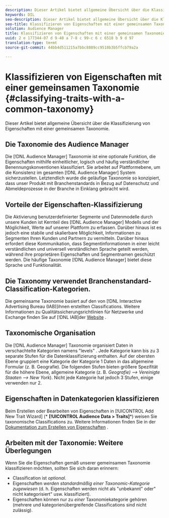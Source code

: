 ```yaml
---
description: Dieser Artikel bietet allgemeine Übersicht über die Klassifizierung von Eigenschaften mit einer gemeinsamen Taxonomie.
keywords: DIL 
seo-description: Dieser Artikel bietet allgemeine Übersicht über die Klassifizierung von Eigenschaften mit einer gemeinsamen Taxonomie.
seo-title: Klassifizieren von Eigenschaften mit einer gemeinsamen Taxonomie
solution: Audience Manager
title: Klassifizieren von Eigenschaften mit einer gemeinsamen Taxonomie
uuid: 2 e 177344-07 d 9-40 a 7-8 c 99-c 6 c 6518 b 9 d 97
translation-type: tm+mt
source-git-commit: 44bb4d511215a7bbc8889cc9518b3b5ffcb79a2a

---
```



# Klassifizieren von Eigenschaften mit einer gemeinsamen Taxonomie {#classifying-traits-with-a-common-taxonomy}

Dieser Artikel bietet allgemeine Übersicht über die Klassifizierung von Eigenschaften mit einer gemeinsamen Taxonomie.

## Die Taxonomie des Audience Manager

<!-- c_common_taxonomy_about.xml -->

Die [!DNL Audience Manager] Taxonomie ist eine optionale Funktion, die Eigenschaften mithilfe einheitlicher, logisch und häufig verständlicher Benennungskonventionen klassifiziert. Sie arbeitet auf Plattformebene, um die Konsistenz im gesamten [!DNL Audience Manager] System sicherzustellen. Letztendlich wurde die geläufige Taxonomie so konzipiert, dass unser Produkt mit Branchenstandards in Bezug auf Datenschutz und Abmeldeprozesse in der Branche in Einklang gebracht wird.

## Vorteile der Eigenschaften-Klassifizierung

Die Aktivierung benutzerdefinierter Segmente und Datenmodelle durch unsere Kunden ist Kernteil des [!DNL Audience Manager] Modells und der Möglichkeit, Werte auf unserer Plattform zu erfassen. Darüber hinaus ist es jedoch eine stabile und skalierbare Möglichkeit, Informationen zu Segmenten Ihren Kunden und Partnern zu vermitteln. Darüber hinaus erfordert diese Kommunikation, dass Segmentinformationen in einer leicht verständlichen und universell verständlichen Sprache geteilt werden, während ihre proprietären Eigenschaften und Segmentnamen geschützt werden. Die häufige Taxonomie [!DNL Audience Manager] bietet diese Sprache und Funktionalität.

## Die Taxonomy verwendet Branchenstandard-Classification-Kategorien.

Die gemeinsame Taxonomie basiert auf den von [!DNL Interactive Advertising Bureau (IAB)]ihnen erstellten Classifications. Weitere Informationen zu Qualitätssicherungsrichtlinien für Netzwerke und Exchange finden Sie auf [!DNL IAB]der [Website](https://www.iab.net/iab_products_and_industry_services/508676/ne_guidelines) .

## Taxonomische Organisation

Die [!DNL Audience Manager] Taxonomie organisiert Daten in verschachtelte Kategorien namens &quot;levels&quot; . Jede Kategorie kann bis zu 3 separate Stufen für die Datenklassifizierung enthalten. Auf der obersten Ebene gruppiert eine Kategorie der Kategorie 1 Daten in das allgemeine Formular (z. B. Geografie). Die folgenden Stufen bieten größere Spezifität für die höhere Ebene, allgemeine Kategorie (z. B. *Geografie) —&gt; Vereinigte Staaten —&gt; New York*). Nicht jede Kategorie hat jedoch 3 Stufen, einige verwenden nur 2.

## Eigenschaften in Datenkategorien klassifizieren

Beim Erstellen oder Bearbeiten von Eigenschaften in [!UICONTROL Add New Trait Wizard] (* **[!UICONTROL Audience Data > Traits]***) weisen Sie taxonomische Classifications zu. Weitere Informationen finden Sie in der [Dokumentation zum Erstellen von Eigenschaften](../../features/traits/create-onboarded-rule-based-traits.md) .

## Arbeiten mit der Taxonomie: Weitere Überlegungen

Wenn Sie die Eigenschaften gemäß unserer gemeinsamen Taxonomie klassifizieren möchten, sollten Sie sich daran erinnern:

* Classification ist *optional*.
* Eigenschaften *werden standardmäßig einer Taxonomic-Kategorie zugewiesen* (d. h. Eigenschaften werden nicht als &quot;unbekannt&quot; oder&quot; nicht kategorisiert&quot; usw. klassifiziert).
* Eigenschaften können nur zu *einer* Taxonomiekategorie gehören (mehrere und kategorienübergreifende Classifications sind nicht zulässig).
